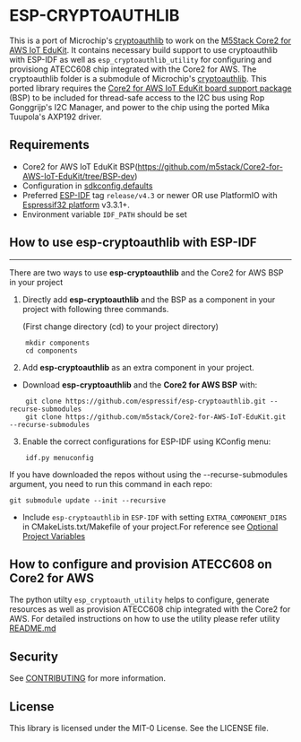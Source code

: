 # ESP-CRYPTOAUTHLIB

This is a port of Microchip's [cryptoauthlib](https://github.com/MicrochipTech/cryptoauthlib) to work on the [M5Stack Core2 for AWS IoT EduKit](https://aws.amazon.com/iot/edukit/#Get_started_with_AWS_IoT_EduKit). It contains necessary build support to use cryptoauthlib with ESP-IDF as well as `esp_cryptoauthlib_utility` for configuring and provisiong ATECC608 chip integrated with the Core2 for AWS. The cryptoauthlib folder is a submodule of Microchip's [cryptoauthlib](https://github.com/MicrochipTech/cryptoauthlib). This ported library requires the [Core2 for AWS IoT EduKit board support package](https://github.com/m5stack/Core2-for-AWS-IoT-EduKit/tree/BSP-dev) (BSP) to be included for thread-safe access to the I2C bus using Rop Gonggrijp's I2C Manager, and power to the chip using the ported Mika Tuupola's AXP192 driver.

## Requirements

* Core2 for AWS IoT EduKit BSP(https://github.com/m5stack/Core2-for-AWS-IoT-EduKit/tree/BSP-dev)
* Configuration in [sdkconfig.defaults](https://github.com/aws-iot-edukit/Project_Template-Core2_for_AWS/blob/main/sdkconfig.defaults)
* Preferred [ESP-IDF](https://github.com/espressif/esp-idf) tag `release/v4.3` or newer OR use PlatformIO with [Espressif32 platform](https://github.com/platformio/platform-espressif32/) v3.3.1+.
* Environment variable `IDF_PATH` should be set

## How to use esp-cryptoauthlib with ESP-IDF
---
There are two ways to use **esp-cryptoauthlib** and the Core2 for AWS BSP in your project

1) Directly add **esp-cryptoauthlib** and the BSP as a component in your project with following three commands.

    (First change directory (cd) to your project directory)
```
    mkdir components
    cd components
```
2) Add **esp-cryptoauthlib** as an extra component in your project.

* Download **esp-cryptoauthlib** and the **Core2 for AWS BSP** with:
```
    git clone https://github.com/espressif/esp-cryptoauthlib.git --recurse-submodules
    git clone https://github.com/m5stack/Core2-for-AWS-IoT-EduKit.git --recurse-submodules
```
3) Enable the correct configurations for ESP-IDF using KConfig menu:
```
    idf.py menuconfig
```


If you have downloaded the repos without using the --recurse-submodules argument, you need to run this command in each repo:
```
git submodule update --init --recursive
```

* Include  `esp-cryptoauthlib` in `ESP-IDF` with setting `EXTRA_COMPONENT_DIRS` in CMakeLists.txt/Makefile of your project.For reference see [Optional Project Variables](https://docs.espressif.com/projects/esp-idf/en/latest/esp32/api-guides/build-system.html#optional-project-variables)

## How to configure and provision ATECC608 on Core2 for AWS
The python utilty `esp_cryptoauth_utility` helps to configure, generate resources as well as provision ATECC608 chip integrated with the Core2 for AWS.
For detailed instructions on how to use the utility please refer utility [README.md](esp_cryptoauth_utility/README.md)

## Security

See [CONTRIBUTING](CONTRIBUTING.md#security-issue-notifications) for more information.

## License

This library is licensed under the MIT-0 License. See the LICENSE file.
